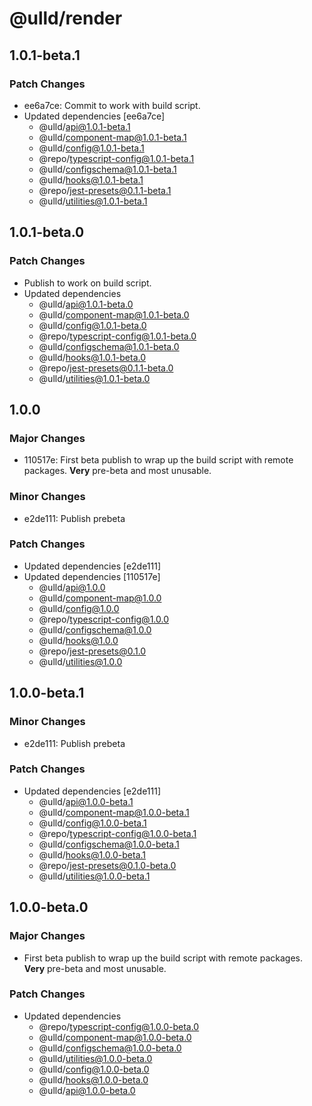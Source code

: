 # @ulld/render

## 1.0.1-beta.1

### Patch Changes

- ee6a7ce: Commit to work with build script.
- Updated dependencies [ee6a7ce]
  - @ulld/api@1.0.1-beta.1
  - @ulld/component-map@1.0.1-beta.1
  - @ulld/config@1.0.1-beta.1
  - @repo/typescript-config@1.0.1-beta.1
  - @ulld/configschema@1.0.1-beta.1
  - @ulld/hooks@1.0.1-beta.1
  - @repo/jest-presets@0.1.1-beta.1
  - @ulld/utilities@1.0.1-beta.1

## 1.0.1-beta.0

### Patch Changes

- Publish to work on build script.
- Updated dependencies
  - @ulld/api@1.0.1-beta.0
  - @ulld/component-map@1.0.1-beta.0
  - @ulld/config@1.0.1-beta.0
  - @repo/typescript-config@1.0.1-beta.0
  - @ulld/configschema@1.0.1-beta.0
  - @ulld/hooks@1.0.1-beta.0
  - @repo/jest-presets@0.1.1-beta.0
  - @ulld/utilities@1.0.1-beta.0

## 1.0.0

### Major Changes

- 110517e: First beta publish to wrap up the build script with remote packages. **Very** pre-beta and most unusable.

### Minor Changes

- e2de111: Publish prebeta

### Patch Changes

- Updated dependencies [e2de111]
- Updated dependencies [110517e]
  - @ulld/api@1.0.0
  - @ulld/component-map@1.0.0
  - @ulld/config@1.0.0
  - @repo/typescript-config@1.0.0
  - @ulld/configschema@1.0.0
  - @ulld/hooks@1.0.0
  - @repo/jest-presets@0.1.0
  - @ulld/utilities@1.0.0

## 1.0.0-beta.1

### Minor Changes

- e2de111: Publish prebeta

### Patch Changes

- Updated dependencies [e2de111]
  - @ulld/api@1.0.0-beta.1
  - @ulld/component-map@1.0.0-beta.1
  - @ulld/config@1.0.0-beta.1
  - @repo/typescript-config@1.0.0-beta.1
  - @ulld/configschema@1.0.0-beta.1
  - @ulld/hooks@1.0.0-beta.1
  - @repo/jest-presets@0.1.0-beta.0
  - @ulld/utilities@1.0.0-beta.1

## 1.0.0-beta.0

### Major Changes

- First beta publish to wrap up the build script with remote packages. **Very** pre-beta and most unusable.

### Patch Changes

- Updated dependencies
  - @repo/typescript-config@1.0.0-beta.0
  - @ulld/component-map@1.0.0-beta.0
  - @ulld/configschema@1.0.0-beta.0
  - @ulld/utilities@1.0.0-beta.0
  - @ulld/config@1.0.0-beta.0
  - @ulld/hooks@1.0.0-beta.0
  - @ulld/api@1.0.0-beta.0
